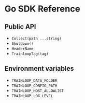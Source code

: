 # Go SDK Reference

## Public API
- `Collect(path ...string)`
- `Shutdown()`
- `HeaderName`
- `TrainloopTag(tag)`

## Environment variables
- `TRAINLOOP_DATA_FOLDER`
- `TRAINLOOP_CONFIG_PATH`
- `TRAINLOOP_HOST_ALLOWLIST`
- `TRAINLOOP_LOG_LEVEL`
